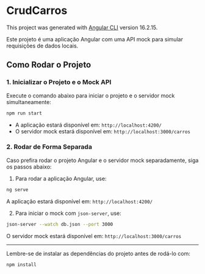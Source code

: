 # CrudCarros

This project was generated with [Angular CLI](https://github.com/angular/angular-cli) version 16.2.15.

Este projeto é uma aplicação Angular com uma API mock para simular requisições de dados locais.

## Como Rodar o Projeto

### 1. Inicializar o Projeto e o Mock API
Execute o comando abaixo para iniciar o projeto e o servidor mock simultaneamente:

```bash
npm run start
```

- A aplicação estará disponível em: `http://localhost:4200/`
- O servidor mock estará disponível em: `http://localhost:3000/carros`

### 2. Rodar de Forma Separada

Caso prefira rodar o projeto Angular e o servidor mock separadamente, siga os passos abaixo:

1. Para rodar a aplicação Angular, use:

```bash
ng serve
```

A aplicação estará disponível em: `http://localhost:4200/`

2. Para iniciar o mock com `json-server`, use:

```bash
json-server --watch db.json --port 3000
```

O servidor mock estará disponível em: `http://localhost:3000/carros`

---

Lembre-se de instalar as dependências do projeto antes de rodá-lo com:

```bash
npm install
```


